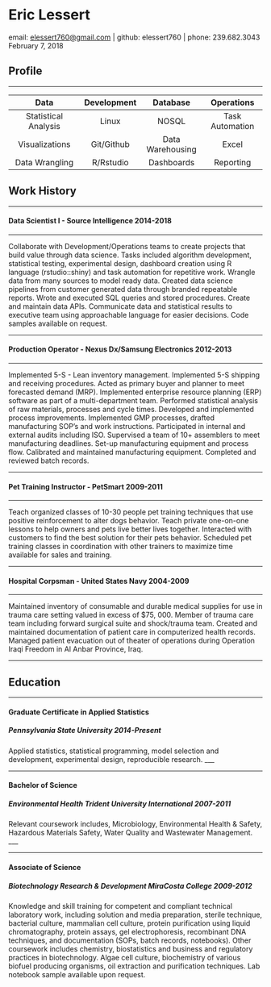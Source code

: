 Eric Lessert
================
email: <elessert760@gmail.com> | github: elessert760 | phone: 239.682.3043
February 7, 2018

Profile
-------

------------------------------------------------------------------------

<table>
<colgroup>
<col width="30%" />
<col width="18%" />
<col width="25%" />
<col width="25%" />
</colgroup>
<thead>
<tr class="header">
<th align="center">Data</th>
<th align="center">Development</th>
<th align="center">Database</th>
<th align="center">Operations</th>
</tr>
</thead>
<tbody>
<tr class="odd">
<td align="center">Statistical Analysis</td>
<td align="center">Linux</td>
<td align="center">NOSQL</td>
<td align="center">Task Automation</td>
</tr>
<tr class="even">
<td align="center">Visualizations</td>
<td align="center">Git/Github</td>
<td align="center">Data Warehousing</td>
<td align="center">Excel</td>
</tr>
<tr class="odd">
<td align="center">Data Wrangling</td>
<td align="center">R/Rstudio</td>
<td align="center">Dashboards</td>
<td align="center">Reporting</td>
</tr>
</tbody>
</table>

Work History
------------

------------------------------------------------------------------------

#### Data Scientist I - Source Intelligence 2014-2018

------------------------------------------------------------------------

Collaborate with Development/Operations teams to create projects that build value through data science. Tasks included algorithm development, statistical testing, experimental design, dashboard creation using R language (rstudio::shiny) and task automation for repetitive work. Wrangle data from many sources to model ready data. Created data science pipelines from customer generated data through branded repeatable reports. Wrote and executed SQL queries and stored procedures. Create and maintain data APIs. Communicate data and statistical results to executive team using approachable language for easier decisions. Code samples available on request.

------------------------------------------------------------------------

#### Production Operator - Nexus Dx/Samsung Electronics 2012-2013

------------------------------------------------------------------------

Implemented 5-S - Lean inventory management. Implemented 5-S shipping and receiving procedures. Acted as primary buyer and planner to meet forecasted demand (MRP). Implemented enterprise resource planning (ERP) software as part of a multi-department team. Performed statistical analysis of raw materials, processes and cycle times. Developed and implemented process improvements. Implemented GMP processes, drafted manufacturing SOP’s and work instructions. Participated in internal and external audits including ISO. Supervised a team of 10+ assemblers to meet manufacturing deadlines. Set-up manufacturing equipment and process flow. Calibrated and maintained manufacturing equipment. Completed and reviewed batch records.

------------------------------------------------------------------------

#### Pet Training Instructor - PetSmart 2009-2011

------------------------------------------------------------------------

Teach organized classes of 10-30 people pet training techniques that use positive reinforcement to alter dogs behavior. Teach private one-on-one lessons to help owners and pets live better lives together. Interacted with customers to find the best solution for their pets behavior. Scheduled pet training classes in coordination with other trainers to maximize time available for sales and training.

------------------------------------------------------------------------

#### Hospital Corpsman - United States Navy 2004-2009

------------------------------------------------------------------------

Maintained inventory of consumable and durable medical supplies for use in trauma care setting valued in excess of $75, 000. Member of trauma care team including forward surgical suite and shock/trauma team. Created and maintained documentation of patient care in computerized health records. Managed patient evacuation out of theater of operations during Operation Iraqi Freedom in Al Anbar Province, Iraq.

------------------------------------------------------------------------

Education
---------

------------------------------------------------------------------------

#### Graduate Certificate in Applied Statistics

##### Pennsylvania State University 2014-Present

Applied statistics, statistical programming, model selection and development, experimental design, reproducible research. \_\_\_

------------------------------------------------------------------------

#### Bachelor of Science

##### Environmental Health Trident University International 2007-2011

Relevant coursework includes, Microbiology, Environmental Health & Safety, Hazardous Materials Safety, Water Quality and Wastewater Management. \_\_\_

------------------------------------------------------------------------

#### Associate of Science

##### Biotechnology Research & Development MiraCosta College 2009-2012

Knowledge and skill training for competent and compliant technical laboratory work, including solution and media preparation, sterile technique, bacterial culture, mammalian cell culture, protein purification using liquid chromatography, protein assays, gel electrophoresis, recombinant DNA techniques, and documentation (SOPs, batch records, notebooks). Other coursework includes chemistry, biostatistics and business and regulatory practices in biotechnology. Algae cell culture, biochemistry of various biofuel producing organisms, oil extraction and purification techniques. Lab notebook sample available upon request.

